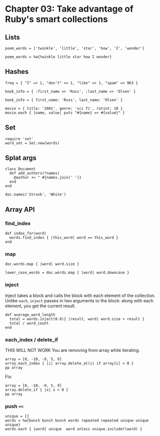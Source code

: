 # Chapter 03: Take advantage of Ruby's smart collections

## Lists

```
poem_words = ['twinkle', 'little', 'star', 'how', 'I', 'wonder']
```

```
poem_words = %w{twinkle little star how I wonder}
```

## Hashes

```
freq = { "I" => 1, "don't" => 1, "like" => 1, "spam" => 963 }
```

```
book_info = { :first_name => 'Russ', :last_name => 'Olsen' }
```

```
book_info = { first_name: 'Russ', last_name: 'Olsen' }
```

```
movie = { title: '2001', genre: 'sci fi', ratint: 10 }
movie.each { |name, value| puts "#{name} => #{value}" }
```

## Set

```
require 'set'
word_set = Set.new(words)
```

## Splat args

```
class Document
  def add_authors(*names)
    @author += " #{names.join(' ')}
  end
end

doc.names('Strunk', 'White')
```

## Array API

### find_index

```
def index_for(word)
  words.find_index { |this_word| word == this_word }
end
```

### map

```
doc.words.map { |word| word.size }
```

```
lower_case_words = doc.words.map { |word| word.downcase }
```

### inject

Inject takes a block and calls the block with each element of the collection. Unlike `each`, `inject` passes in two arguments to the block: along with each element, you get the current result.

```
def average_word_length
  total = words.inject(0.0){ |result, word| word.size + result }
  total / word_count
end
```

### each_index / delete_if

THIS WILL NOT WORK
You are removing from array while iterating.

```
array = [0, -10, -9, 5, 9]
array.each_index { |i| array.delete_at(i) if array[i] < 0 }
pp array
```

Fix:

```
array = [0, -10, -9, 5, 9]
array.delete_if { |x| x < 0 }
pp array
```

### push `<<`

```
unique = []
words = %w{bunch bunch bunch words repeated repeated unique unique unique}
words.each { |word| unique  word unless unique.include?(word) }
```
